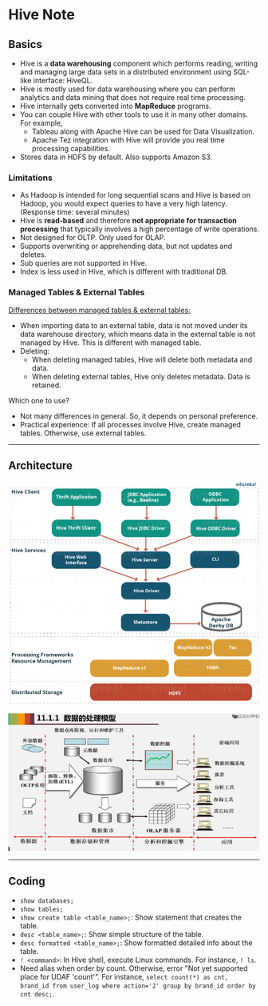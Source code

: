 # Hive Note

## Basics

- Hive is a **data warehousing** component which performs reading, writing and managing large data sets in a distributed environment using SQL-like interface: HiveQL.
- Hive is mostly used for data warehousing where you can perform analytics and data mining that does not require real time processing.
- Hive internally gets converted into **MapReduce** programs.
- You can couple Hive with other tools to use it in many other domains. For example,
  - Tableau along with Apache Hive can be used for Data Visualization.
  - Apache Tez integration with Hive will provide you real time processing capabilities.
- Stores data in HDFS by default. Also supports Amazon S3.

### Limitations

- As Hadoop is intended for long sequential scans and Hive is based on Hadoop, you would expect queries to have a very high latency. (Response time: several minutes)
- Hive is **read-based** and therefore **not appropriate for transaction processing** that typically involves a high percentage of write operations.
- Not designed for OLTP. Only used for OLAP.
- Supports overwriting or apprehending data, but not updates and deletes.
- Sub queries are not supported in Hive.
- Index is less used in Hive, which is different with traditional DB.

### Managed Tables & External Tables

[Differences between managed tables & external tables:](http://www.aboutyun.com/thread-7458-1-1.html)

- When importing data to an external table, data is not moved under its data warehouse directory, which means data in the external table is not managed by Hive. This is different with managed table.
- Deleting:
  - When deleting managed tables, Hive will delete both metadata and data.
  - When deleting external tables, Hive only deletes metadata. Data is retained.

Which one to use?

- Not many differences in general. So, it depends on personal preference.
- Practical experience: If all processes involve Hive, create managed tables. Otherwise, use external tables.

---

## Architecture

![hive-architecture.png](img/hive-architecture.png)

![data-processing-model.png](img/data-processing-model.png)

---

## Coding

- `show databases;`
- `show tables;`
- `show create table <table_name>;`: Show statement that creates the table.
- `desc <table_name>;`: Show simple structure of the table.
- `desc formatted <table_name>;`: Show formatted detailed info about the table.
- `! <command>`: In Hive shell, execute Linux commands. For instance, `! ls`.
- Need alias when order by count. Otherwise, error "Not yet supported place for UDAF 'count'". For instance, `select count(*) as cnt, brand_id from user_log where action='2' group by brand_id order by cnt desc;`.
